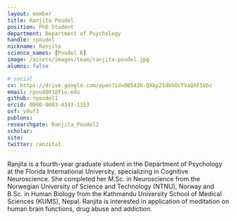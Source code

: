 ```yaml
---
layout: member
title: Ranjita Poudel
position: PhD Student
department: Department of Psychology
handle: rpoudel
nickname: Ranjita
science_names: [Poudel R]
image: /assets/images/team/ranjita-poudel.jpg
alumni: false

# social
cv: https://drive.google.com/open?id=0B543K-QXbp21dkhOcTVaQXF5VGc
email: rpoud001@fiu.edu
github: rpoudel1
orcid: 0000-0003-4343-1153
osf: v9uf3
publons:
researchgate: Ranjita_Poudel2
scholar:
site:
twitter: ranzita1
---
```


Ranjita is a fourth-year graduate student in the Department of Psychology at the Florida International University, specializing in Cognitive Neuroscience. She completed her M.Sc. in Neuroscience from the Norwegian University of Science and Technology (NTNU), Norway and B.Sc. in Human Biology from the Kathmandu University School of Medical Sciences (KUMS), Nepal. Ranjita is interested in application of meditation on human brain functions, drug abuse and addiction.
